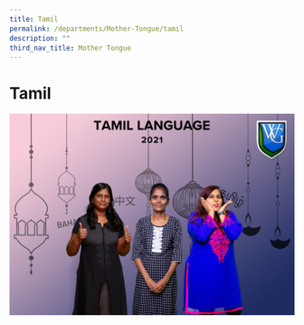 ```yaml
---
title: Tamil
permalink: /departments/Mother-Tongue/tamil
description: ""
third_nav_title: Mother Tongue
---
```

# Tamil 

![](/images/TAMIL%20LANGUAGE.jpg)